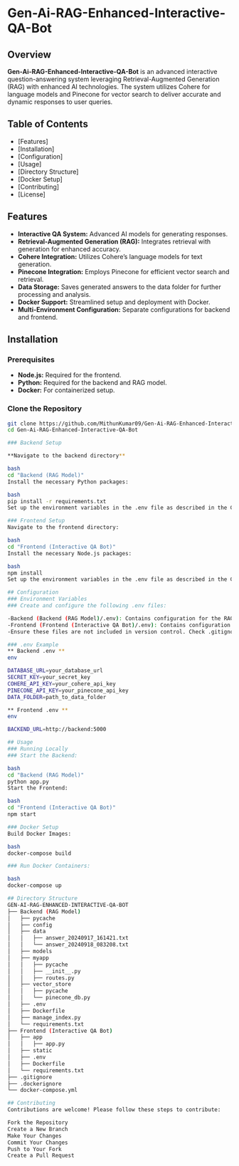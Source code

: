 # Gen-Ai-RAG-Enhanced-Interactive-QA-Bot

## Overview

**Gen-Ai-RAG-Enhanced-Interactive-QA-Bot** is an advanced interactive question-answering system leveraging Retrieval-Augmented Generation (RAG) with enhanced AI technologies. The system utilizes Cohere for language models and Pinecone for vector search to deliver accurate and dynamic responses to user queries.

## Table of Contents

- [Features]
- [Installation]
- [Configuration]
- [Usage]
- [Directory Structure]
- [Docker Setup]
- [Contributing]
- [License]

## Features

- **Interactive QA System:** Advanced AI models for generating responses.
- **Retrieval-Augmented Generation (RAG):** Integrates retrieval with generation for enhanced accuracy.
- **Cohere Integration:** Utilizes Cohere’s language models for text generation.
- **Pinecone Integration:** Employs Pinecone for efficient vector search and retrieval.
- **Data Storage:** Saves generated answers to the data folder for further processing and analysis.
- **Docker Support:** Streamlined setup and deployment with Docker.
- **Multi-Environment Configuration:** Separate configurations for backend and frontend.

## Installation

### Prerequisites

- **Node.js:** Required for the frontend.
- **Python:** Required for the backend and RAG model.
- **Docker:** For containerized setup.

### Clone the Repository

```bash
git clone https://github.com/MithunKumar09/Gen-Ai-RAG-Enhanced-Interactive-QA-Bot.git
cd Gen-Ai-RAG-Enhanced-Interactive-QA-Bot

### Backend Setup

**Navigate to the backend directory**

bash
cd "Backend (RAG Model)"
Install the necessary Python packages:

bash
pip install -r requirements.txt
Set up the environment variables in the .env file as described in the Configuration section.

### Frontend Setup
Navigate to the frontend directory:

bash
cd "Frontend (Interactive QA Bot)"
Install the necessary Node.js packages:

bash
npm install
Set up the environment variables in the .env file as described in the Configuration section.

## Configuration
### Environment Variables
### Create and configure the following .env files:

-Backend (Backend (RAG Model)/.env): Contains configuration for the RAG model, Cohere API key, Pinecone API key, and other backend settings.
-Frontend (Frontend (Interactive QA Bot)/.env): Contains configuration for the frontend application, including API URLs.
-Ensure these files are not included in version control. Check .gitignore for details.

### .env Example
** Backend .env **
env

DATABASE_URL=your_database_url
SECRET_KEY=your_secret_key
COHERE_API_KEY=your_cohere_api_key
PINECONE_API_KEY=your_pinecone_api_key
DATA_FOLDER=path_to_data_folder

** Frontend .env **
env

BACKEND_URL=http://backend:5000

## Usage
### Running Locally
### Start the Backend:

bash
cd "Backend (RAG Model)"
python app.py
Start the Frontend:

bash
cd "Frontend (Interactive QA Bot)"
npm start

### Docker Setup
Build Docker Images:

bash
docker-compose build

### Run Docker Containers:

bash
docker-compose up

## Directory Structure
GEN-AI-RAG-ENHANCED-INTERACTIVE-QA-BOT
├── Backend (RAG Model)
│   ├── pycache
│   ├── config
│   ├── data
│   │   ├── answer_20240917_161421.txt
│   │   └── answer_20240918_083208.txt
│   ├── models
│   ├── myapp
│   │   ├── pycache
│   │   ├── __init__.py
│   │   ├── routes.py
│   ├── vector_store
│   │   ├── pycache
│   │   └── pinecone_db.py
│   ├── .env
│   ├── Dockerfile
│   ├── manage_index.py
│   └── requirements.txt
├── Frontend (Interactive QA Bot)
│   ├── app
│   │   ├── app.py
│   ├── static
│   ├── .env
│   ├── Dockerfile
│   └── requirements.txt
├── .gitignore
├── .dockerignore
└── docker-compose.yml

## Contributing
Contributions are welcome! Please follow these steps to contribute:

Fork the Repository
Create a New Branch
Make Your Changes
Commit Your Changes
Push to Your Fork
Create a Pull Request
